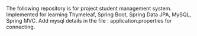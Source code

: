 The following repository is for project student management system.
Implemented for learning Thymeleaf, Spring Boot, Spring Data JPA, MySQL, Spring MVC.
Add mysql details in the file : application.properties for connecting.